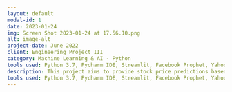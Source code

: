 ```yaml
---
layout: default
modal-id: 1
date: 2023-01-24
img: Screen Shot 2023-01-24 at 17.56.10.png
alt: image-alt
project-date: June 2022
client: Engineering Project III
category: Machine Learning & AI - Python 
tools used: Python 3.7, Pycharm IDE, Streamlit, Facebook Prophet, Yahoo Finance
description: This project aims to provide stock price predictions based on the latest machine learning technologies to all retail investors. 
tools used: Python 3.7, Pycharm IDE, Streamlit, Facebook Prophet, Yahoo Finance
---
```

